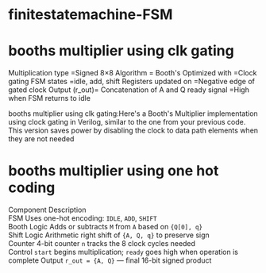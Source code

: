 # finitestatemachine-FSM
# booths multiplier using clk gating
Multiplication type	=Signed 8×8
Algorithm	=  Booth's
Optimized with	=Clock gating
FSM states	=idle, add, shift
Registers updated on	=Negative edge of gated clock
Output (r_out)=	Concatenation of A and Q
ready signal  =High when FSM returns to idle

booths multiplier using clk gating:Here's a Booth's Multiplier implementation using clock gating in Verilog, similar to the one from your previous code. This version saves power by disabling the clock to data path elements when they are not needed

# booths multiplier using one hot coding

Component          Description                                                                 
FSM                Uses one-hot encoding: `IDLE`, `ADD`, `SHIFT`                               
Booth Logic        Adds or subtracts `M` from `A` based on `{Q[0], q}`                         
Shift Logic        Arithmetic right shift of `{A, Q, q}` to preserve sign                      
Counter            4-bit counter `n` tracks the 8 clock cycles needed                          
Control           `start` begins multiplication; `ready` goes high when operation is complete 
Output            `r_out = {A, Q}` — final 16-bit signed product                            

